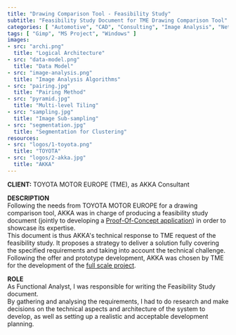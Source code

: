 ```yaml
---
title: "Drawing Comparison Tool - Feasibility Study"
subtitle: "Feasibility Study Document for TME Drawing Comparison Tool"
categories: [ "Automotive", "CAD", "Consulting", "Image Analysis", "Network", "Project Management", "R&D", "Web" ]
tags: [ "Gimp", "MS Project", "Windows" ]
images:
- src: "archi.png"
  title: "Logical Architecture"
- src: "data-model.png"
  title: "Data Model"
- src: "image-analysis.png"
  title: "Image Analysis Algorithms"
- src: "pairing.jpg"
  title: "Pairing Method"
- src: "pyramid.jpg"
  title: "Multi-level Tiling"
- src: "sampling.jpg"
  title: "Image Sub-sampling"
- src: "segmentation.jpg"
  title: "Segmentation for Clustering"
resources:
- src: "logos/1-toyota.png"
  title: "TOYOTA"
- src: "logos/2-akka.jpg"
  title: "AKKA"
---
```


<b>CLIENT:</b> TOYOTA MOTOR EUROPE (TME), as AKKA Consultant<br>

<b>DESCRIPTION</b><br>
Following the needs from TOYOTA MOTOR EUROPE for a drawing comparison tool, AKKA was in charge of producing a feasibility study document (jointly to developing a [Proof-Of-Concept application](/pro/akka/dct-poc)) in order to showcase its expertise.<br>
This document is thus AKKA's technical response to TME request of the feasibility study. It proposes a strategy to deliver a solution fully covering the specified requirements and taking into account the technical challenge.<br>
Following the offer and prototype development, AKKA was chosen by TME for the development of the [full scale project](/pro/tme/dct).<br>

<b>ROLE</b><br>
As Functional Analyst, I was responsible for writing the Feasibility Study document.<br>
By gathering and analysing the requirements, I had to do research and make decisions on the technical aspects and architecture of the system to develop, as well as setting up a realistic and acceptable development planning.<br>
